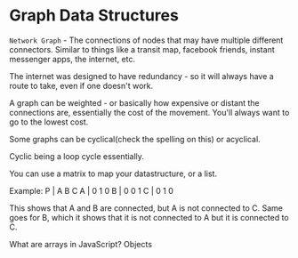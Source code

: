 # Graph Data Structures

`Network Graph` - The connections of nodes that may have multiple different connectors. Similar to things like a transit map, facebook friends, instant messenger apps, the internet, etc.

The internet was designed to have redundancy - so it will always have a route to take, even if one doesn't work.

A graph can be weighted - or basically how expensive or distant the connections are, essentially the cost of the movement. You'll always want to go to the lowest cost.

Some graphs can be cyclical(check the spelling on this) or acyclical.

Cyclic being a loop cycle essentially.

You can use a matrix to map your datastructure, or a list.

Example:
P | A B C
A | 0 1 0
B | 0 0 1
C | 0 1 0

This shows that A and B are connected, but A is not connected to C.
Same goes for B, which it shows that it is not connected to A but it is connected to C.

What are arrays in JavaScript? Objects
